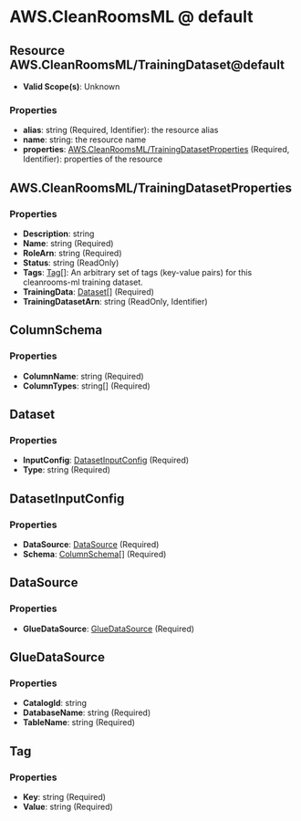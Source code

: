 # AWS.CleanRoomsML @ default

## Resource AWS.CleanRoomsML/TrainingDataset@default
* **Valid Scope(s)**: Unknown
### Properties
* **alias**: string (Required, Identifier): the resource alias
* **name**: string: the resource name
* **properties**: [AWS.CleanRoomsML/TrainingDatasetProperties](#awscleanroomsmltrainingdatasetproperties) (Required, Identifier): properties of the resource

## AWS.CleanRoomsML/TrainingDatasetProperties
### Properties
* **Description**: string
* **Name**: string (Required)
* **RoleArn**: string (Required)
* **Status**: string (ReadOnly)
* **Tags**: [Tag](#tag)[]: An arbitrary set of tags (key-value pairs) for this cleanrooms-ml training dataset.
* **TrainingData**: [Dataset](#dataset)[] (Required)
* **TrainingDatasetArn**: string (ReadOnly, Identifier)

## ColumnSchema
### Properties
* **ColumnName**: string (Required)
* **ColumnTypes**: string[] (Required)

## Dataset
### Properties
* **InputConfig**: [DatasetInputConfig](#datasetinputconfig) (Required)
* **Type**: string (Required)

## DatasetInputConfig
### Properties
* **DataSource**: [DataSource](#datasource) (Required)
* **Schema**: [ColumnSchema](#columnschema)[] (Required)

## DataSource
### Properties
* **GlueDataSource**: [GlueDataSource](#gluedatasource) (Required)

## GlueDataSource
### Properties
* **CatalogId**: string
* **DatabaseName**: string (Required)
* **TableName**: string (Required)

## Tag
### Properties
* **Key**: string (Required)
* **Value**: string (Required)

